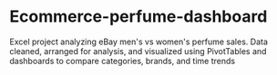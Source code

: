 # Ecommerce-perfume-dashboard
Excel project analyzing eBay men's vs women's perfume sales. Data cleaned, arranged for analysis, and visualized using PivotTables and dashboards to compare categories, brands, and time trends
